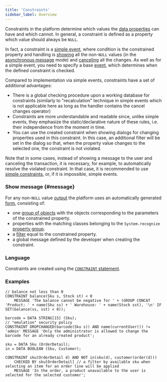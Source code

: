 ```yaml
---
title: 'Constraints'
sidebar_label: Overview
---
```


Constraints in the platform determine which values the [data properties](Data_properties_DATA_.md) can have and which cannot. In general, a constraint is defined as a property which value should always be `NULL`.

In fact, a constraint is a [simple event](Simple_event.md), where condition is the constrained property and handling is [showing](#message) all the non-`NULL` values (in the [asynchronous message](In_a_print_view_PRINT_.md#interactive) mode) and [canceling](Cancel_changes_CANCEL_.md) all the changes. As well as for a simple event, you need to specify a base [event](Events.md), which determines when the defined constraint is checked. 

Compared to implementation via simple events, constraints have a set of additional advantages:

-   There is a global checking procedure upon a working database for constraints (similarly to "recalculation" technique in simple events which is not applicable here as long as the handler contains the cancel changes operator)
-   Constraints are more understandable and readable since, unlike simple events, they emphasize the static/declarative nature of these rules, i.e. their independence from the moment in time.
-   You can use the created constraint when showing dialogs for changing properties used in this constraint. In this case, an additional filter will be set in the dialog so that, when the property value changes to the selected one, the constraint is not violated.

Note that in some cases, instead of showing a message to the user and canceling the transaction, it is necessary, for example, to automatically resolve the violated constraint. In that case, it is recommended to use [simple constraints](Simple_constraints.md), or, if it is impossible, simple events.

### Show message {#message}

For any non-`NULL` value [output](In_a_print_view_PRINT_.md) the platform uses an automatically generated [form](Forms.md), consisting of:

-   one [group of objects](Form_structure.md#objects) with the objects corresponding to the parameters of the constrained property.
-   properties with the matching classes belonging to the `System.recognize` [property group](Groups_of_properties_and_actions.md).
-   a [filter](Form_structure.md#filters) equal to the constrained property.
-   a global message defined by the developer when creating the constraint.

### Language

Constraints are created using the [`CONSTRAINT` statement](CONSTRAINT_instruction.md). 

### Examples

```lsf
// balance not less than 0
CONSTRAINT balance(Sku s, Stock st) < 0
    MESSAGE 'The balance cannot be negative for ' + (GROUP CONCAT 'Product: ' + name(Sku ss) + ' Warehouse: ' + name(Stock sst), '\n' IF SET(balance(ss, sst) < 0));

barcode = DATA STRING[15] (Sku);
// "emulation" security policy
CONSTRAINT DROPCHANGED(barcode(Sku s)) AND name(currentUser()) != 'admin' MESSAGE 'Only the administrator is allowed to change the barcode for an already created product';

sku = DATA Sku (OrderDetail);
in = DATA BOOLEAN (Sku, Customer);

CONSTRAINT sku(OrderDetail d) AND NOT in(sku(d), customer(order(d)))
    CHECKED BY sku[OrderDetail] // a filter by available sku when selecting an item for an order line will be applied
    MESSAGE 'In the order, a product unavailable to the user is selected for the selected customer';
```
